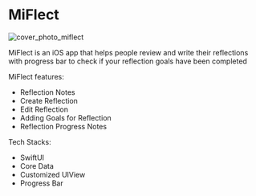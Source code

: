 # MiFlect

![cover_photo_miflect](https://user-images.githubusercontent.com/52348752/207084242-a15a53a5-3b71-4930-b17f-98d9fa68494e.png)

MiFlect is an iOS app that helps people review and write their reflections with progress bar to check if your reflection goals have been completed

MiFlect features:
- Reflection Notes
- Create Reflection
- Edit Reflection
- Adding Goals for Reflection
- Reflection Progress Notes

Tech Stacks:
- SwiftUI
- Core Data
- Customized UIView
- Progress Bar
